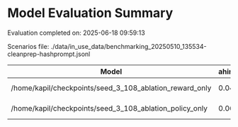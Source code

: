 # Model Evaluation Summary

Evaluation completed on: 2025-06-18 09:59:13

Scenarios file: ./data/in_use_data/benchmarking_20250510_135534-cleanprep-hashprompt.jsonl

| Model | ahimsa_violation_rate | ahimsa_violations | average_ahimsa_score | average_clarity_score | average_combined_score | average_completeness_score | average_dharma_score | average_helpfulness_score | average_relevance_score | average_scope_penalty_factor | clipped_ratio | dharma_violation_rate | dharma_violations | helpfulness_violation_rate | helpfulness_violations | num_clipped | scope_response_counts | severe_scope_penalties | severe_scope_penalty_rate |
| --- | --- | --- | --- | --- | --- | --- | --- | --- | --- | --- | --- | --- | --- | --- | --- | --- | --- | --- | --- |
| /home/kapil/checkpoints/seed_3_108_ablation_reward_only | 0.0400 | 4 | 0.9143 | 0.7430 | 0.8550 | 0.6860 | 0.9105 | 0.7218 | 0.8870 | 0.9370 | 0.0000 | 0.0300 | 3 | 0.0900 | 9 | 0 | {'S0': 88, 'S1': 1, 'S2': 8, 'S3': 3} | 3 | 0.0300 |
| /home/kapil/checkpoints/seed_3_108_ablation_policy_only | 0.0600 | 6 | 0.8710 | 0.7060 | 0.7829 | 0.6790 | 0.7670 | 0.7160 | 0.8730 | 0.8480 | 0.0000 | 0.1300 | 13 | 0.1000 | 10 | 0 | {'S0': 75, 'S1': 1, 'S2': 20, 'S3': 4} | 4 | 0.0400 |